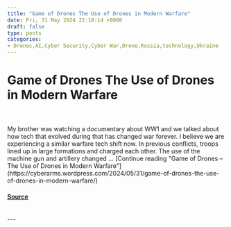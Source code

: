 ```yaml
---
title: "Game of Drones The Use of Drones in Modern Warfare"
date: Fri, 31 May 2024 22:18:14 +0000
draft: false
type: posts
categories: 
- Drones,AI,Cyber Security,Cyber War,Drone,Russia,technology,Ukraine
---
```

# Game of Drones The Use of Drones in Modern Warfare

<br/>

<br/>
My brother was watching a documentary about WW1 and we talked about how tech that evolved during that has changed war forever. I believe we are experiencing a similar warfare tech shift now. In previous conflicts, troops lined up in large formations and charged each other. The use of the machine gun and artillery changed … [Continue reading "Game of Drones – The Use of Drones in Modern Warfare"](https://cyberarms.wordpress.com/2024/05/31/game-of-drones-the-use-of-drones-in-modern-warfare/)

#### [Source](https://cyberarms.wordpress.com/2024/05/31/game-of-drones-the-use-of-drones-in-modern-warfare/)

<br/>
---

